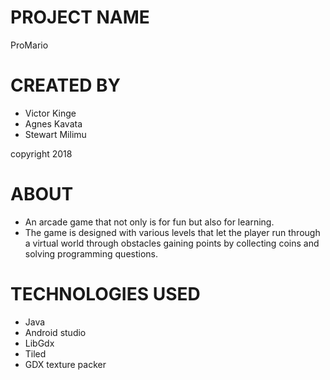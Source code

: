 # PROJECT NAME
ProMario

# CREATED BY 
- Victor Kinge
- Agnes Kavata
- Stewart Milimu

copyright 2018

# ABOUT
- An arcade game that not only is for fun but also for learning.
- The  game is designed with various levels that let the player run through a virtual world through obstacles gaining points 
  by collecting coins and solving programming questions.

# TECHNOLOGIES USED
- Java 
- Android studio
- LibGdx
- Tiled 
- GDX texture packer
